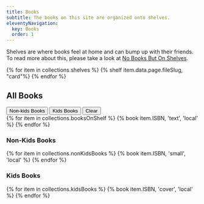 ```yaml
---
title: Books
subtitle: The books on this site are organized onto shelves.
eleventyNavigation:
  key: Books
  order: 1
---
```

Shelves are where books feel at home and can bump up with their friends. To read more about this, please take a look at [No Books But On Shelves](/no-books-but-on-shelves/).

<section>
<div div="p-0">
{% for item in collections.shelves %}
<!-- {{ item.data.title }} ({{ item.data.commitDate }})<br> -->
{% shelf item.data.page.fileSlug, "card"%}
{% endfor %}
</div>
</section>


<h2>All Books</h2>
<div x-data="{ currentTab: 'clear'}" class="">
  <div class="flex flex-row space-x-4">
  <button @click="currentTab = 'non-kids'" class="p-2 transition duration-300 ease-in-out delay-150 border border-blue-200 hover:bg-white hover:shadow-xl hover:-translate-y-1 hover:scale-110" :class="{ 'bg-blue-200' : currentTab === 'non-kids'}">Non-kids Books</button>
  <button @click="currentTab = 'kids'" class="p-2 transition duration-300 ease-in-out delay-150 border border-blue-200 hover:bg-white hover:shadow-xl hover:-translate-y-1 hover:scale-110" :class="{ 'bg-blue-200' : currentTab === 'kids'}">Kids Books</button>
  <button @click="currentTab = 'clear'" class="p-2" :class="{ 'text-gray-100' : currentTab === 'clear'}">Clear</button>
  </div>
  <div class="p-2 border-2 border-gray-100 border-dotted">
  <section x-show="currentTab === 'clear'">
  {% for item in collections.booksOnShelf %}
  {% book item.ISBN, 'text', 'local' %}
  {% endfor %}
  </section>
  <section x-show="currentTab === 'non-kids'">
  <h3 class="mt-4">Non-Kids Books</h3>
  <div class="grid grid-cols-1 gap-4 sm:grid-cols-2">
  {% for item in collections.nonKidsBooks %}
  {% book item.ISBN, 'small', 'local' %}
  {% endfor %}
  </div>
  </section>
  <section x-show="currentTab === 'kids'">
  <h3 class="mt-4">Kids Books</h3>
  <div class="grid grid-cols-1 gap-4 sm:grid-cols-3">
  {% for item in collections.kidsBooks %}
  {% book item.ISBN, 'cover', 'local' %}
  {% endfor %}
  </div>
  </section>
  </div>
</div>